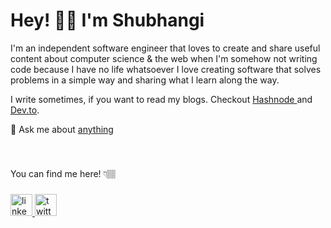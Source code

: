 # Hey! 👋🏼 I'm Shubhangi

I'm an independent software engineer that loves to create and share useful content about computer science & the web when I'm somehow not writing code because I have no life whatsoever
I love creating software that solves problems in a simple way and sharing what I learn along the way.

I write sometimes, if you want to read my blogs.
 Checkout [Hashnode ](https://wthshubhi.hashnode.dev/)and [Dev.to](https://dev.to/shubhicodes).
 
💬 Ask me about [anything](https://twitter.com/intent/tweet?url=https%3A%2F%2Fask-devs.vercel.app%2F&text=%40heyshubhi%20%3Cadd%20your%20question%20here%3E&hashtags=AskDevs)
###
<br>
<p align="left">You can find me here! 👇🏽</p>


###

<div align="left">
  <a href="https://www.linkedin.com/in/codewithshubhi/" target="_blank">
    <img src="https://img.shields.io/static/v1?message=LinkedIn&logo=linkedin&label=&color=0077B5&logoColor=white&labelColor=&style=for-the-badge" height="35" alt="linkedin logo"  />
  </a>
  <a href="https://twitter.com/heyShubhi" target="_blank">
    <img src="https://img.shields.io/static/v1?message=Twitter&logo=twitter&label=&color=1DA1F2&logoColor=white&labelColor=&style=for-the-badge" height="35" alt="twitter logo"  />
  </a>
</div>
